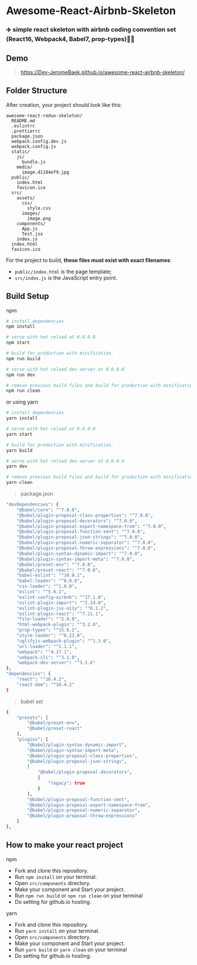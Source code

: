 # Awesome-React-Airbnb-Skeleton

### ✈️ simple react skeleton with airbnb coding convention set (React16, Webpack4, Babel7, prop-types)👍🏻

## Demo

> https://Dev-JeromeBaek.github.io/awesome-react-airbnb-skeleton/

## Folder Structure

After creation, your project should look like this:

```
awesome-react-redux-skeleton/
  README.md
  .eslintrc
  .prettierrc
  package.json
  webpack.config.dev.js
  webpack.config.js
  static/
    js/
      bundle.js
    media/
      image.d1184ef9.jpg
  public/
    index.html
    favicon.ico
  src/
    assets/
      css/
        style.css
      images/
        image.png
    components/
      App.js
      Test.jsx
    index.js
  index.html
  favicon.ico
```

For the project to build, **these files must exist with exact filenames**:

-   `public/index.html` is the page template;
-   `src/index.js` is the JavaScript entry point.

## Build Setup

npm

```bash
# install dependencies
npm install

# serve with hot reload at 0.0.0.0
npm start

# build for production with minification.
npm run build

# serve with hot reload dev-server at 0.0.0.0
npm run dev

# remove previous build files and build for production with minification.
npm run clean
```

or using yarn

```bash
# install dependencies
yarn install

# serve with hot reload at 0.0.0.0
yarn start

# build for production with minification.
yarn build

# serve with hot reload dev-server at 0.0.0.0
yarn dev

# remove previous build files and build for production with minification.
yarn clean
```

> package.json

```bash
"devDependencies": {
    "@babel/core": "^7.0.0",
    "@babel/plugin-proposal-class-properties": "^7.0.0",
    "@babel/plugin-proposal-decorators": "^7.0.0",
    "@babel/plugin-proposal-export-namespace-from": "^7.0.0",
    "@babel/plugin-proposal-function-sent": "^7.0.0",
    "@babel/plugin-proposal-json-strings": "^7.0.0",
    "@babel/plugin-proposal-numeric-separator": "^7.0.0",
    "@babel/plugin-proposal-throw-expressions": "^7.0.0",
    "@babel/plugin-syntax-dynamic-import": "^7.0.0",
    "@babel/plugin-syntax-import-meta": "^7.0.0",
    "@babel/preset-env": "^7.0.0",
    "@babel/preset-react": "^7.0.0",
    "babel-eslint": "^10.0.1",
    "babel-loader": "^8.0.0",
    "css-loader": "^1.0.0",
    "eslint": "^5.6.1",
    "eslint-config-airbnb": "^17.1.0",
    "eslint-plugin-import": "^2.14.0",
    "eslint-plugin-jsx-a11y": "^6.1.2",
    "eslint-plugin-react": "^7.11.1",
    "file-loader": "^2.0.0",
    "html-webpack-plugin": "^3.2.0",
    "prop-types": "^15.6.2",
    "style-loader": "^0.23.0",
    "uglifyjs-webpack-plugin": "^1.3.0",
    "url-loader": "^1.1.1",
    "webpack": "^4.17.1",
    "webpack-cli": "^3.1.0",
    "webpack-dev-server": "^3.1.6"
},
"dependencies": {
    "react": "^16.4.2",
    "react-dom": "^16.4.2"
}
```

> babel set

```bash
{
    "presets": [
        "@babel/preset-env",
        "@babel/preset-react"
    ],
    "plugins": [
        "@babel/plugin-syntax-dynamic-import",
        "@babel/plugin-syntax-import-meta",
        "@babel/plugin-proposal-class-properties",
        "@babel/plugin-proposal-json-strings",
        [
            "@babel/plugin-proposal-decorators",
            {
                "legacy": true
            }
        ],
        "@babel/plugin-proposal-function-sent",
        "@babel/plugin-proposal-export-namespace-from",
        "@babel/plugin-proposal-numeric-separator",
        "@babel/plugin-proposal-throw-expressions"
    ]
},
```

## How to make your react project

npm

-   Fork and clone this repository.
-   Run `npm install` on your terminal.
-   Open `src/components` directory.
-   Make your component and Start your project.
-   Run `npm run build` or `npm run clean` on your terminal
-   Do setting for github.io hosting.

yarn

-   Fork and clone this repository.
-   Run `yarn install` on your terminal.
-   Open `src/components` directory.
-   Make your component and Start your project.
-   Run `yarn build` or `yarn clean` on your terminal
-   Do setting for github.io hosting.
